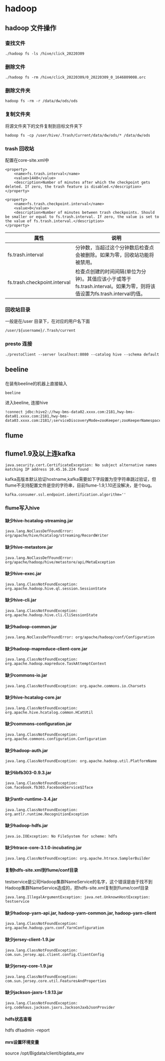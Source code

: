 # hadoop
## hadoop 文件操作
### 查找文件
```
./hadoop fs -ls /hive/click_20220309
```
### 删除文件
```
./hadoop fs -rm /hive/click_20220309/0_20220309_0_1646809008.orc
```
### 删除文件夹
```
hadoop fs -rm -r /data/dw/ods/ods
```
### 复制文件夹
将源文件夹下的文件复制到目标文件夹下
```
hadoop fs -cp /user/hive/.Trash/Current/data/dw/ods/* /data/dw/ods
```
### trash 回收站
配置在core-site.xml中
```
<property>  
    <name>fs.trash.interval</name>  
    <value>1440</value>  
    <description>Number of minutes after which the checkpoint gets deleted. If zero, the trash feature is disabled.</description>  
</property>

<property>  
    <name>fs.trash.checkpoint.interval</name>  
    <value>0</value>  
    <description>Number of minutes between trash checkpoints. Should be smaller or equal to fs.trash.interval. If zero, the value is set to the value of fs.trash.interval.</description>  
</property>
```
| 属性 | 说明 |
| ---- | ---- |
| fs.trash.interval  | 分钟数，当超过这个分钟数后检查点会被删除。如果为零，回收站功能将被禁用。 |
| fs.trash.checkpoint.interval  | 检查点创建的时间间隔(单位为分钟)。其值应该小于或等于fs.trash.interval。如果为零，则将该值设置为fs.trash.interval的值。 |
### 回收站目录
一般是在/user 目录下，在对应的用户名下面
```
/user/${username}/.Trash/current
```
### presto 连接
```
./prestoClient --server localhost:8080 --catalog hive --schema default
```
## beeline
###
在装有beeline的机器上直接输入
```
beeline
```
进入beeline, 连接hive
```
!connect jdbc:hive2://hwy-bms-data02.xxxx.com:2181,hwy-bms-data01.xxxx.com:2181,hwy-bms-data03.xxxx.com:2181/;serviceDiscoveryMode=zooKeeper;zooKeeperNamespace=hiveserver2
```
## flume
## flume1.9及以上连kafka
```
java.security.cert.CertificateException: No subject alternative names matching IP address 10.45.16.224 found
```
kafka高版本默认验证hostname,kafka需要如下字段置为空字符串跳过验证，但flume不支持配置文件是空的字符串，目前flume-1.9,1.10还没解决，是个bug。
```
kafka.consumer.ssl.endpoint.identification.algorithm=''
```
### flume写入hive
#### 缺少hive-hcatalog-streaming.jar
```
java.lang.NoClassDefFoundError: org/apache/hive/hcatalog/streaming/RecordWriter
```
#### 缺少hive-metastore.jar
```
java.lang.NoClassDefFoundError: org/apache/hadoop/hive/metastore/api/MetaException
```
#### 缺少hive-exec.jar
```
java.lang.ClassNotFoundException: org.apache.hadoop.hive.ql.session.SessionState
```
#### 缺少hive-cli.jar
```
java.lang.ClassNotFoundException: org.apache.hadoop.hive.cli.CliSessionState
```
#### 缺少hadoop-common.jar
```
java.lang.NoClassDefFoundError: org/apache/hadoop/conf/Configuration
```
#### 缺少hadoop-mapreduce-client-core.jar
```
java.lang.ClassNotFoundException: org.apache.hadoop.mapreduce.TaskAttemptContext
```
#### 缺少commons-io.jar
```
java.lang.ClassNotFoundException: org.apache.commons.io.Charsets
```
#### 缺少hive-hcatalog-core.jar
```
java.lang.ClassNotFoundException: org.apache.hive.hcatalog.common.HCatUtil
```
#### 缺少commons-configuration.jar
```
java.lang.ClassNotFoundException: org.apache.commons.configuration.Configuration
```
#### 缺少hadoop-auth.jar
```
java.lang.ClassNotFoundException: org.apache.hadoop.util.PlatformName
```
#### 缺少libfb303-0.9.3.jar
```
java.lang.ClassNotFoundException: com.facebook.fb303.FacebookService$Iface
```
#### 缺少antlr-runtime-3.4.jar
```
java.lang.ClassNotFoundException: org.antlr.runtime.RecognitionException
```
#### 缺少hadoop-hdfs.jar
```
java.io.IOException: No FileSystem for scheme: hdfs
```
#### 缺少htrace-core-3.1.0-incubating.jar
```
java.lang.ClassNotFoundException: org.apache.htrace.SamplerBuilder
```
#### 复制hdfs-site.xml到flume/conf目录
testservice是公司Hadoop集群NameService的名字，这个错误是由于找不到Hadoop集群NameService造成的，把hdfs-site.xml复制到flume/conf目录
```
java.lang.IllegalArgumentException: java.net.UnknownHostException: testservice
```
#### 缺少hadoop-yarn-api.jar, hadoop-yarn-common.jar, hadoop-yarn-client
```
java.lang.ClassNotFoundException: org.apache.hadoop.yarn.conf.YarnConfiguration
```
#### 缺少jersey-client-1.9.jar
```
java.lang.ClassNotFoundException: com.sun.jersey.api.client.config.ClientConfig
```
#### 缺少jersey-core-1.9.jar
```
java.lang.ClassNotFoundException: com.sun.jersey.core.util.FeaturesAndProperties
```
#### 缺少jackson-jaxrs-1.9.13.jar
```
java.lang.ClassNotFoundException: org.codehaus.jackson.jaxrs.JacksonJaxbJsonProvider
```
#### hdfs状态查看
hdfs dfsadmin -report
#### mrs设置环境变量
source /opt/Bigdata/client/bigdata_env